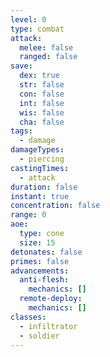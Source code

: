 ```yaml
---
level: 0
type: combat
attack:
  melee: false
  ranged: false
save:
  dex: true
  str: false
  con: false
  int: false
  wis: false
  cha: false
tags:
  - damage
damageTypes:
  - piercing
castingTimes:
  - attack
duration: false
instant: true
concentration: false
range: 0
aoe:
  type: cone
  size: 15
detonates: false
primes: false
advancements:
  anti-flesh:
    mechanics: []
  remote-deploy:
    mechanics: []
classes:
  - infiltrator
  - soldier
---
```

